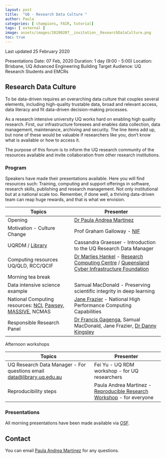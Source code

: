 ```yaml
---
layout: post
title:  "UQ - Research Data Culture "
author: Paula
categories: [ champions, FAIR, tutorial]
tags: [ external ]
image: assets/images/20200207__invitation__ResearchDataCulture.png
toc: true
---
```


Last updated 25 February 2020

Presentations
Date: 07 Feb, 2020
Duration: 1 day (9:00 - 5:00)
Location: Brisbane, UQ Advanced Engineering Building
Target Audience: UQ Research Students and EMCRs

## Research Data Culture
To be data-driven requires an overarching data culture that couples several elements, including high-quality trustable data, broad and relevant access, data literacy and fit data-driven decision-making processes.

As a research intensive university UQ works hard on enabling high quality research. First, our infrastructure foresees and enables data collection, data management, maintenance, archiving and security. The line items add up, but none of these would be valuable if researchers like you, don’t know what is available or how to access it.

The purpose of this forum is to inform the UQ research community of the resources available and invite collaboration from other research institutions.

### Program

Speakers have made their presentations available. Here you will find resources such: Training, computing and support offerings in software, research skills, publishing and research management. Not only institutional but at a national scale too.
Remember, if done well, a thriving data-driven team can reap huge rewards, and that is what we envision.

|Topics| Presenter|
|---|---|
|Opening| [Dr Paula Andrea Martinez](https://twitter.com/orchid00)|
|Motivation - Culture Change|Prof Graham Galloway - [NIF](https://twitter.com/NIFAus) |
|UQRDM / [Library](https://twitter.com/UQ_library)|Cassandra Graesser - Introduction to the UQ Research Data Manager|
|Computing resources UQ/QLD, RCC/QCIF|[Dr Marlies Hankel](https://twitter.com/HankelMarlies) - [Research Computing Centre](https://twitter.com/RCCUQ) / [Queensland Cyber Infrastructure Foundation](https://twitter.com/qcifltd/)|
|Morning tea break||
|Data intensive science example | Samual MacDonald - Preserving scientific integrity in deep learning|
|National Computing resources: [NCI](https://twitter.com/NCInews), [Pawsey](https://twitter.com/PawseyCentre), [MASSIVE](https://twitter.com/eResearchMonash), NCMAS|[Jane Frazier](https://twitter.com/mignon1915) - National High Performance Computing Capabilities|
|Responsible Research Panel|[Dr Francis Gagenga](https://twitter.com/FGacenga), Samual MacDonald, Jane Frazier, [Dr Danny Kingsley](https://twitter.com/dannykay68)|

Afternoon workshops

|Topics| Presenter|
|---|---|
|UQ Research Data Manager - For questions email  [data@library.uq.edu.au](data@library.uq.edu.au)|Fei Yu - UQ RDM workshop - for UQ researchers|
|Reproducibility steps| Paula Andrea Martinez - [Reproducible Research Workshop](https://gitpitch.com/orchid00/ReproducibleResearchThings/gh-pages#/1) - for everyone|

### Presentations

All morning presentations have been made available via [OSF](https://osf.io/645vc/).

## Contact

You can email [Paula Andrea Martinez](p.martinez@uq.edu.au) for any questions.
